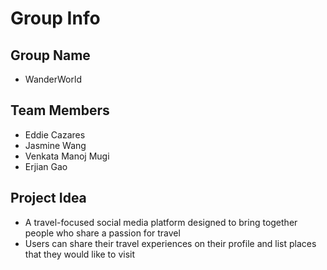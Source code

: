 # Group Info

## Group Name
- WanderWorld

## Team Members
- Eddie Cazares
- Jasmine Wang
- Venkata Manoj Mugi 
- Erjian Gao

## Project Idea
- A travel-focused social media platform designed to bring together people who share a passion for travel
- Users can share their travel experiences on their profile and list places that they would like to visit
